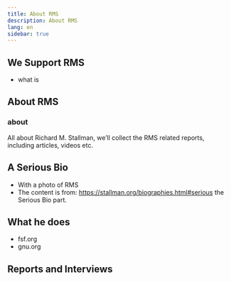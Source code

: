 ```yaml
---
title: About RMS
description: About RMS
lang: en
sidebar: true
---
```


## We Support RMS

- what is

## About RMS

### about

All about Richard M. Stallman, we’ll collect the RMS related reports, including articles, videos
etc.

## A Serious Bio
- With a photo of RMS
- The content is from: https://stallman.org/biographies.html#serious the Serious Bio part.

## What he does

- fsf.org
- gnu.org

## Reports and Interviews